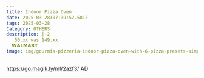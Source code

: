 ```yaml
---
title: Indoor Pizza Oven
date: 2025-03-28T07:39:52.581Z
tags: 2025-03-28
Category: OTHERS
description: |-2
   50.xx was 149.xx 
  𝗪𝗔𝗟𝗠𝗔𝗥𝗧 
image: img/gourmia-pizzeria-indoor-pizza-oven-with-6-pizza-presets-simple-touch-controls-electric-new_25c7be14-a082-48ea-b3fc-fdae3d1d5ef8.528e98afc9513eb1aa06ad7d036c7fe1.webp
---
```

https://go.magik.ly/ml/2azf3/
AD